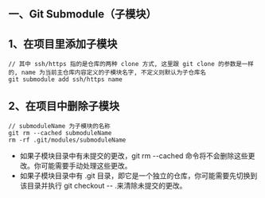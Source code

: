 
## 一、Git Submodule（子模块）

## 1、在项目里添加子模块

```shell
// 其中 ssh/https 指的是仓库的两种 clone 方式, 这里跟 git clone 的参数是一样的, name 为当前主仓库内容定义的子模块名字, 不定义则默认为子仓库名
git submodule add ssh/https name
```

## 2、在项目中删除子模块


```shell
// submoduleName 为子模块的名称
git rm --cached submoduleName
rm -rf .git/modules/submoduleName
```

- 如果子模块目录中有未提交的更改，git rm --cached 命令将不会删除这些更改。你可能需要手动处理这些更改。
- 如果子模块目录中有 .git 目录，即它是一个独立的仓库，你可能需要先切换到该目录并执行 git checkout -- .来清除未提交的更改。